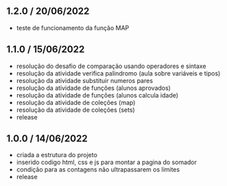 ## 1.2.0 / 20/06/2022
- teste de funcionamento da função MAP

## 1.1.0 / 15/06/2022
- resolução do desafio de comparação usando operadores e sintaxe
- resolução da atividade verifica palindromo (aula sobre variáveis e tipos)
- resolução da atividade substituir numeros pares
- resolução da atividade de funções (alunos aprovados)
- resolução da atividade de funções (alunos calcula idade)
- resolução da atividade de coleções (map)
- resolução da atividade de coleções (sets)
- release

## 1.0.0 / 14/06/2022
- criada a estrutura do projeto
- inserido codigo html, css e js para montar a pagina do somador 
- condição para as contagens não ultrapassarem os limites
- release